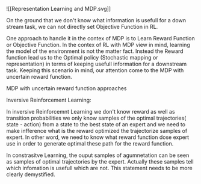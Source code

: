 ![[Representation Learning and MDP.svg]]



On the ground that we don't know what information is usefull for a down stream task, we can not directly set Objective Function in RL.    


One approach to handle it in the contex of MDP is to Learn Reward Function or Objective Function. In the contex of RL with MDP view in mind, learning the model of the environment is not the matter fact. Instead the Reward function lead us to the Optimal policy (Stochastic mapping or representation) in terms of keeping usefull information for a downstream task. Keeping this scenario in mind, our attention come to the MDP with uncertain reward function.


MDP with uncertain reward function approaches

Inversive Reinforcement Learning:

In inversive Reinforcemnt Learning we don't know reward as well as transition probabilities we only know samples of the optimal trajectories( state - action) from a state to the best state of an expert and we need to make infference what is the reward optimized the trajectorize samples of expert. In other word, we need to know what reward function dose expert use in order to generate optimal these path for the reward function. 


In constrasitve Learning, the ouput samples of agumnetation can be seen as samples of optimal trajectories by the expert. Actually these samples tell which infomation is usefull which are not. This statement needs to be more clearly demystified.